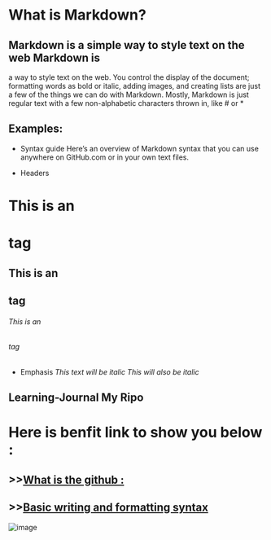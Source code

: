 # What is Markdown?

## Markdown is a simple way to style text on the web Markdown is
a way to style text on the web. You control the display of the document;
formatting words as bold or italic, adding images, and creating lists are just
a few of the things we can do with Markdown. Mostly, Markdown is just regular text 
with a few non-alphabetic characters thrown in, like # or *

## Examples:
* Syntax guide
Here’s an overview of Markdown syntax that you can use anywhere on GitHub.com or in your own text files.

* Headers
# This is an <h1> tag
## This is an <h2> tag
###### This is an <h6> tag

* Emphasis
*This text will be italic*
_This will also be italic_


## Learning-Journal **My Ripo**

# Here is benfit link to show you below :

## >>[What is the github :](https://pages.github.com/)

## >>[Basic writing and formatting syntax](https://help.github.com/en/github/writing-on-github/basic-writing-and-formatting-syntax)

![image](https://avatars0.githubusercontent.com/u/38500521?s=96&v=4)

